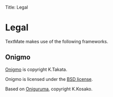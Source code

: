 Title: Legal

# Legal

TextMate makes use of the following frameworks.

## Onigmo

[Onigmo][] is copyright K.Takata.

Onigmo is licensed under the [BSD license][bsd-onig].

Based on [Oniguruma], copyright K.Kosako.

[Onigmo]: https://github.com/k-takata/Onigmo
[Oniguruma]: https://github.com/kkos/oniguruma
[bsd-onig]: https://raw.github.com/k-takata/Onigmo/master/COPYING
